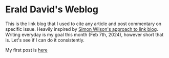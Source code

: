 # Erald David's Weblog

This is the link blog that I used to cite any article and post commentary on specific issue. Heavily inspired by [Simon Wilson's approach to link blog](https://simonwillison.net/2024/Dec/22/link-blog/). 
Writing everyday is my goal this month (Feb 7th, 2024), however short that is. Let's see if I can do it consistently.

My first post is [here](/posts/first-post.md)
